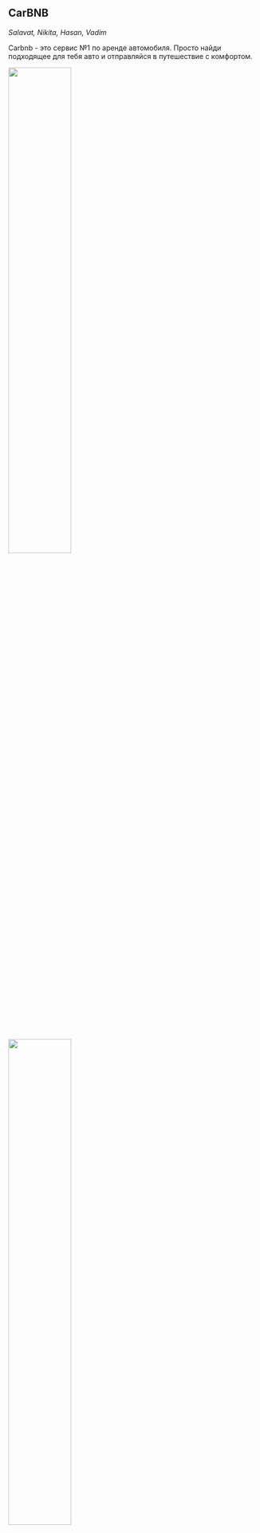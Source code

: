 ## CarBNB
*Salavat, Nikita, Hasan, Vadim*

Carbnb - это сервис №1 по аренде автомобиля. Просто найди подходящее для тебя авто и отправляйся в путешествие с комфортом.

<img src="https://user-images.githubusercontent.com/67856937/96463004-eb469880-122e-11eb-9438-e9e05efbe889.png" width="50%" height="50%">
<img src="https://user-images.githubusercontent.com/67856937/96463014-eeda1f80-122e-11eb-8f8d-60b1b26e0ed8.png" width="50%" height="50%">

